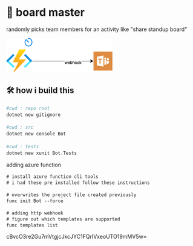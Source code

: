 # :mage: board master

randomly picks team members for an activity like "share standup board"

![overview](.attachments/boardmaster.drawio.png)

## :hammer_and_wrench: how i build this

```bash
#cwd : repo root
dotnet new gitignore

#cwd : src
dotnet new console Bot

#cwd : tests
dotnet new xunit Bot.Tests
```

adding azure function

```
# install azure function cli tools
# i had these pre installed follow these instructions

# overwrites the project file created previously
func init Bot --force

# adding http webhook
# figure out which templates are supported
func templates list

```

cBvcO3re2Gu7mVtgjcJkcJYC1FQrIVxeoUTO19mMV5w=

